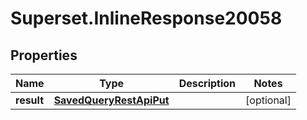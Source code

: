 # Superset.InlineResponse20058

## Properties
Name | Type | Description | Notes
------------ | ------------- | ------------- | -------------
**result** | [**SavedQueryRestApiPut**](SavedQueryRestApiPut.md) |  | [optional] 
